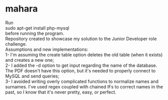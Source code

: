 # mahara
Run    
sudo apt-get install php-mysql   
before running the program.   
Repository created to showcase my solution to the Junior Developer role challenge.   
Assumptions and new implementations:   
1- I'm assuming the create table option deletes the old table (when it exists) and creates a new one;   
2- I added the -d option to get input regarding the name of the database. The PDF doesn't have this option, but it's needed to properly connect to MySQL and send queries;   
3- I avoided writing overly complicated functions to normalize names and surnames. I've used regex coupled with chained IFs to correct names in the past, so I know that it's never pretty, easy, or perfect.
